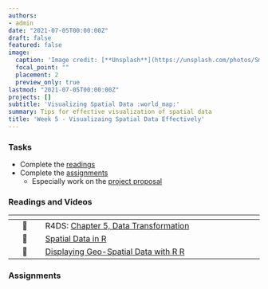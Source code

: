 ```yaml
---
authors:
- admin
date: "2021-07-05T00:00:00Z"
draft: false
featured: false
image:
  caption: 'Image credit: [**Unsplash**](https://unsplash.com/photos/SmnnJ0wdE4U)'
  focal_point: ""
  placement: 2
  preview_only: true
lastmod: "2021-07-05T00:00:00Z"
projects: []
subtitle: 'Visualizing Spatial Data :world_map:'
summary: Tips for effective visualization of spatial data
title: 'Week 5 - Visualizaing Spatial Data Effectively'
---
```


### Tasks


- Complete the [readings](/post/05-week/#readings)
- Complete the [assignments](/post/05-week/#assignments)
  - Especially work on the [project proposal](/#project)

### Readings and Videos

| <div style="width:50px"></div>  | <div style="width:420px"></div>  |  <div style="width:200px"></div> |
|:---:|:---|:---:|
| :open_book: | R4DS: [Chapter 5, Data Transformation](https://r4ds.had.co.nz/transform.html)  | **Required** |
| :open_book: | [Spatial Data in R](https://r-spatial.org/r/2018/10/25/ggplot2-sf.html)  | **Recommended** |
| :open_book: | [Displaying Geo-Spatial Data with R R](https://slcladal.github.io/maps.html) | **Recommended** |



### Assignments
